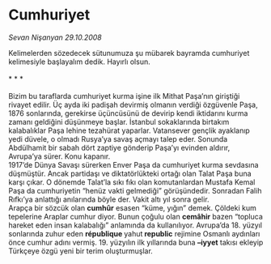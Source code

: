 # Cumhuriyet

*Sevan Nişanyan 29.10.2008*

<div class="taraf_structure_2col_1zq">
<div class="margen_n">



 <p>Kelimelerden sözedecek sütunumuza şu mübarek bayramda cumhuriyet kelimesiyle başlayalım dedik. Hayırlı olsun.<br/><br/>* * *<br/><br/>Bizim bu taraflarda cumhuriyet kurma işine ilk Mithat Paşa’nın giriştiği rivayet edilir. Üç ayda iki padişah devirmiş olmanın verdiği özgüvenle Paşa, 1876 sonlarında, gerekirse üçüncüsünü de devirip kendi iktidarını kurma zamanı geldiğini düşünmeye başlar. İstanbul sokaklarında birtakım kalabalıklar Paşa lehine tezahürat yaparlar. Vatansever gençlik ayaklanıp yedi düvele, o olmadı Rusya’ya savaş açmayı talep eder. Sonunda Abdülhamit bir sabah dört zaptiye gönderip Paşa’yı evinden aldırır, Avrupa’ya sürer. Konu kapanır.<br/>1917’de Dünya Savaşı sürerken Enver Paşa da cumhuriyet kurma sevdasına düşmüştür. Ancak partidaşı ve diktatörlükteki ortağı olan Talat Paşa buna karşı çıkar. O dönemde Talat’la sıkı fıkı olan komutanlardan Mustafa Kemal Paşa da cumhuriyetin “henüz vakti gelmediği” görüşündedir. Sonradan Falih Rıfkı’ya anlattığı anılarında böyle der. Vakit altı yıl sonra gelir.<br/>Arapça bir sözcük olan <b>cumhûr</b> esasen “küme, yığın” demek. Çöldeki kum tepelerine Araplar cumhur diyor. Bunun çoğulu olan <b>cemâhir</b> bazen “topluca hareket eden insan kalabalığı” anlamında da kullanılıyor. Avrupa’da 18. yüzyıl sonlarında zuhur eden <b>république </b>yahut<b> republic</b> rejimine Osmanlı aydınları önce cumhur adını vermiş. 19. yüzyılın ilk yıllarında buna <b>–iyyet</b> takısı ekleyip Türkçeye özgü yeni bir terim oluşturmuşlar.</p>
<br/>
<br/>
<br/>



<br/>


<div id="taraf_not">
</div>

</div>


</div>
